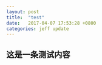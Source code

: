 ```yaml
---
layout: post
title:  "test"
date:   2017-04-07 17:53:28 +0800
categories: jeff update
---
```


## 这是一条测试内容
[test_url]: http://www.baidu.com